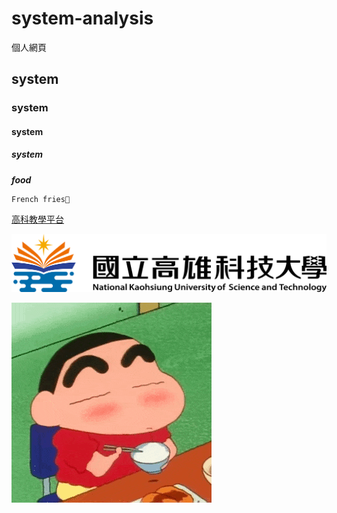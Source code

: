 # system-analysis
個人網頁
## system
### system
#### system
##### system


***food***
```
French fries🍟
```
[高科教學平台](https://elearning.nkust.edu.tw/moocs/#/home)

![1.png](1.png "高科大")

![2.gif](https://github.com/c112118101/system-analysis/blob/89cbeb0bf8b615e9f6871f0cb88b3ea88895d3a2/2.gif)
